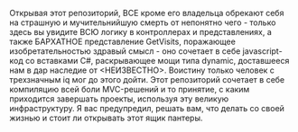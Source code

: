 Открывая этот репозиторий,
ВСЕ кроме его владельца обрекают себя на страшную и мучительнийшую смерть от непонятно чего - только здесь вы увидите
ВСЮ логику в контроллерах и представлениях, а также БАРХАТНОЕ представление GetVisits,
поражающее изобретательностью здравый смысл - оно сочетает в себе javascript-код со вставками C#, раскрывающее мощи типа dynamic,
доставшееся нам в дар наследие от <НЕИЗВЕСТНО>.
Воистину только человек с трехзначным iq мог до этого дойти.
Этот репозиторий сочетает в себе компиляцию всей боли MVC-решений и то принятие,
с каким приходится завершать проекты, используя эту великую инфраструктуру.
Я вас предупредил, решать вам, что делать со своей жизнью и стоит ли открывать этот ящик пантеры.

